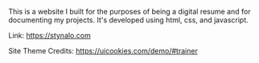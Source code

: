 This is a website I built for the purposes of being a digital resume and for documenting my projects. It's developed using html, css, and javascript.

Link: https://stynalo.com

Site Theme Credits: https://uicookies.com/demo/#trainer